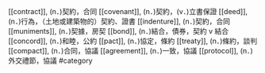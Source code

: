 [[contract]], (n．)契約，合同 
[[covenant]], (n．)契約，(v．)立書保證 
[[deed]], (n．)行為，（土地或建築物的）契約、證書 
[[indenture]], (n．)契約，合同 
[[muniments]], (n．)契據，房契 
[[bond]], (n．)結合，債券，契約 v 結合 
[[concord]], (n．)和睦，公約 
[[pact]], (n．)協定，條約 
[[treaty]], (n．)條約，談判 
[[compact]], (n．)合同，協議 
[[agreement]], (n．)一致，協議 
[[protocol]], (n．)外交禮節，協議 
#category
